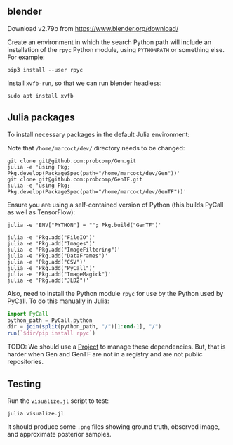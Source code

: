 ## blender

Download v2.79b from https://www.blender.org/download/

Create an environment in which the search Python path will include an installation of the `rpyc` Python module, using `PYTHONPATH` or something else.
For example:
```
pip3 install --user rpyc
```

Install `xvfb-run`, so that we can run blender headless:
```
sudo apt install xvfb
```

## Julia packages

To install necessary packages in the default Julia environment:

Note that `/home/marcoct/dev/` directory needs to be changed:
```
git clone git@github.com:probcomp/Gen.git
julia -e 'using Pkg; Pkg.develop(PackageSpec(path="/home/marcoct/dev/Gen"))'
git clone git@github.com:probcomp/GenTF.git
julia -e 'using Pkg; Pkg.develop(PackageSpec(path="/home/marcoct/dev/GenTF"))'
```

Ensure you are using a self-contained version of Python (this builds PyCall as well as TensorFlow):
```
julia -e 'ENV["PYTHON"] = ""; Pkg.build("GenTF")'
```

```
julia -e 'Pkg.add("FileIO")'
julia -e 'Pkg.add("Images")'
julia -e 'Pkg.add("ImageFiltering")'
julia -e 'Pkg.add("DataFrames")'
julia -e 'Pkg.add("CSV")'
julia -e 'Pkg.add("PyCall")'
julia -e 'Pkg.add("ImageMagick")'
julia -e 'Pkg.add("JLD2")'
```

Also, need to install the Python module `rpyc` for use by the Python used by PyCall.
To do this manually in Julia:
```julia
import PyCall
python_path = PyCall.python
dir = join(split(python_path, "/")[1:end-1], "/")
run(`$dir/pip install rpyc`)
```

TODO: We should use a [Project](https://docs.julialang.org/en/v1/stdlib/Pkg/) to manage these dependencies.
But, that is harder when Gen and GenTF are not in a registry and are not public repositories.

## Testing

Run the `visualize.jl` script to test:
```
julia visualize.jl
```

It should produce some `.png` files showing ground truth, observed image, and approximate posterior samples.
